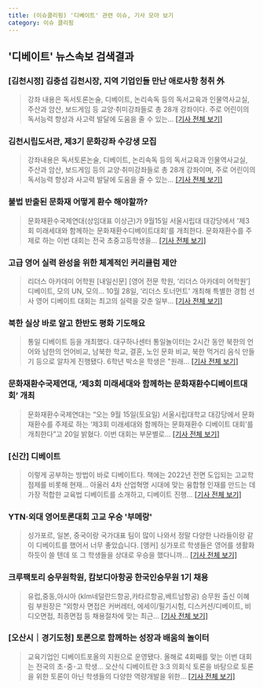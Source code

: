 ```yaml
---
title: (이슈클리핑) '디베이트' 관련 이슈, 기사 모아 보기
category: 이슈 클리핑
---
```

## **'디베이트'** 뉴스속보 검색결과
### [김천시정] 김충섭 김천시장, 지역 기업인들 만난 애로사항 청취 外

>강좌 내용은 독서토론논술, 디베이트, 논리속독 등의 독서교육과 인물역사교실, 주산과 암산, 보드게임 등 교양·취미강좌들로 총 28개 강좌이다. 주로 어린이의 독서능력 향상과 사고력 발달에 도움을 줄 수 있는...
[[기사 전체 보기]](http://ilyo.co.kr/?ac=article_view&entry_id=307204)

### 김천시립도서관, 제3기 문화강좌 수강생 모집

>강좌내용은 독서토론논술, 디베이트, 논리속독 등의 독서교육과 인물역사교실, 주산과 암산, 보드게임 등의 교양·취미강좌들로 총 28개 강좌이며, 주로 어린이의 독서능력 향상과 사고력 발달에 도움을 줄 수 있는...
[[기사 전체 보기]](http://www.dkilbo.com/news/articleView.html?idxno=154884)

### 불법 반출된 문화재 어떻게 환수 해야할까?

>문화재환수국제연대(상임대표 이상근)가 9월15일 서울시립대 대강당에서 '제3회 미래세대와 함께하는 문화재환수디베이트대회'를 개최한다. 문화재환수를 주제로 하는 이번 대회는 전국 초중고등학생을...
[[기사 전체 보기]](http://www.beopbo.com/news/articleView.html?idxno=201377)

### 고급 영어 실력 완성을 위한 체계적인 커리큘럼 제안

>리더스 아카데미 어학원 [내일신문] [영어 전문 학원, ‘리더스 아카데미 어학원’] 디베이트, 모의 UN, 모의... 10월 28일, ‘리더스 토너먼트’ 개최해 특별한 경험 선사 영어 디베이트 대회는 최고의 실력을 갖춘 일부...
[[기사 전체 보기]](http://www.naeil.com/news_view/?id_art=285938)

### 북한 실상 바로 알고 한반도 평화 기도해요

>통일 디베이트 등을 개최했다. 대구하나센터 통일놀이터는 2시간 동안 북한의 언어와 남한의 언어비교, 남북한 학교, 결혼, 노인 문화 비교, 북한 먹거리 음식 만들기 등으로 알차게 진행됐다. 6학년 박소윤 학생은 "원래...
[[기사 전체 보기]](http://www.idaegu.co.kr/news/articleView.html?idxno=256832)

### 문화재환수국제연대, ‘제3회 미래세대와 함께하는 문화재환수디베이트대회’ 개최

>문화재환수국제연대는 “오는 9월 15일(토요일) 서울시립대학교 대강당에서 문화재환수를 주제로 하는 ‘제3회 미래세대와 함께하는 문화재환수 디베이트 대회’를 개최한다”고 20일 밝혔다. 이번 대회는 부문별로...
[[기사 전체 보기]](http://edu.donga.com/?p=article&ps=view&at_no=20180820165411642822)

### [신간] 디베이트

>이렇게 공부하는 방법이 바로 디베이트다. 책에는 2022년 전면 도입되는 고교학점제를 비롯해 현재... 아울러 4차 산업혁명 시대에 맞는 융합형 인재를 만드는 데 가장 적합한 교육법 디베이트를 소개하고, 디베이트 진행...
[[기사 전체 보기]](http://www.newscj.com/news/articleView.html?idxno=547722)

### YTN·외대 영어토론대회 고교 우승 '부메랑'

>싱가포르, 일본, 중국이랑 국가대표 팀이 많이 나와서 정말 다양한 나라들이랑 같이 디베이트를 했어서 너무 좋았습니다. [앵커] 싱가포르 학생들은 영어를 생활화하듯이 쓸 텐데 또 그 학생들을 상대로 우승을 했다니까...
[[기사 전체 보기]](http://www.ytn.co.kr/_ln/0103_201808181828495130)

### 크루팩토리 승무원학원, 캄보디아항공 한국인승무원 1기 채용

>유럽,중동,아시아 (klm네덜란드항공,카타르항공,베트남항공) 승무원 출신 이혜림 부원장은 “외항사 면접은 커버레터, 에세이/필기시험, 디스커션/디베이트, 비디오면접, 최종면접 등 채용절차에 맞는 최근...
[[기사 전체 보기]](http://www.tourtimes.net/sub_read.html?uid=49722&section=sc40)

### [오산시｜경기도청] 토론으로 함께하는 성장과 배움의 놀이터

>교육기업인 디베이트포올의 지원으로 운영됐다. 올해로 4회째를 맞는 이번 대회는 전국의 초･중･고 학생... 오산식 디베이트란 3:3 의회식 토론을 바탕으로 토론을 위한 토론이 아닌 학생들의 다양한 역량개발을 위한...
[[기사 전체 보기]](http://www.ujeil.com/news/articleView.html?idxno=208469)


